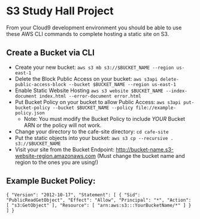 # S3 Study Hall Project

From your Cloud9 development environment you should be able to use these AWS CLI commands to complete hosting a static site on S3.

## Create a Bucket via CLI

* Create your new bucket: `aws s3 mb s3://$BUCKET_NAME --region us-east-1`
* Delete the Block Public Access on your bucket: `aws s3api delete-public-access-block --bucket $BUCKET_NAME --region us-east-1`
* Enable Static Website Hosting `aws s3 website $BUCKET_NAME --index-document index.html --error-document error.html`
* Put Bucket Policy on your bucket to allow Public Access: `aws s3api put-bucket-policy --bucket $BUCKET_NAME --policy file://example-policy.json`
    * Note: You must modify the Bucket Policy to include *YOUR* Bucket ARN or the policy will not work.
* Change your directory to the cafe-site directory: `cd cafe-site`
* Put the static objects into your bucket: `aws s3 cp --recursive . s3://$BUCKET_NAME`
* Visit your site from the Bucket Endpoint: http://bucket-name.s3-website-region.amazonaws.com (Must change the bucket name and region to the ones you are using!)



## Example Bucket Policy:

``{
  "Version": "2012-10-17",
  "Statement": [
    {
      "Sid": "PublicReadGetObject",
      "Effect": "Allow",
      "Principal": "*",
      "Action": [
        "s3:GetObject"
      ],
      "Resource": [
        "arn:aws:s3:::YourBucketName/*"
      ]
    }
  ]
}``
